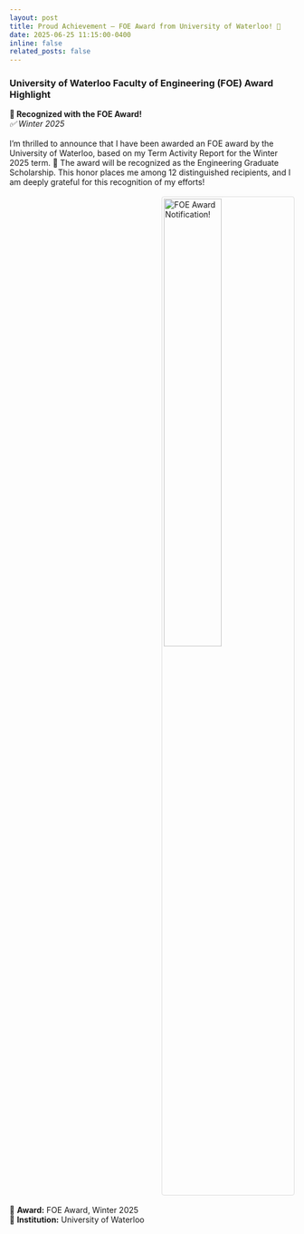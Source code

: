 ```yaml
---
layout: post
title: Proud Achievement – FOE Award from University of Waterloo! 🎉
date: 2025-06-25 11:15:00-0400
inline: false
related_posts: false
---
```


<h3>University of Waterloo Faculty of Engineering (FOE) Award Highlight</h3>

<div class="post">
<article>

<div class="card mt-3" >
  <div class="p-3">
    <strong>🎉 Recognized with the FOE Award!</strong><br>
    <em>✅ Winter 2025</em><br><br>
    I’m thrilled to announce that I have been awarded an FOE award by the University of Waterloo, based on my Term Activity Report for the Winter 2025 term. 🎉 The award will be recognized as the Engineering Graduate Scholarship. This honor places me among 12 distinguished recipients, and I am deeply grateful for this recognition of my efforts!<br><br>
    <div style="margin-bottom: 20px;">
        <a href="https://rezwanh001.github.io/assets/img/Winter-2025_FOE.png" target="_blank">
            <img src="https://rezwanh001.github.io/assets/img/Winter-2025_FOE.png" alt="FOE Award Notification!" style="float: right; width: 45%; max-width: 350px; margin-left: 15px; border: 1px solid #ddd; padding: 3px; border-radius: 4px;">
        </a>
    </div>
    <div style="clear: both;"></div>
    <br>
    📌 <strong>Award:</strong> FOE Award, Winter 2025<br>
    📍 <strong>Institution:</strong> University of Waterloo<br>
  </div>
</div>
</article>
</div>
